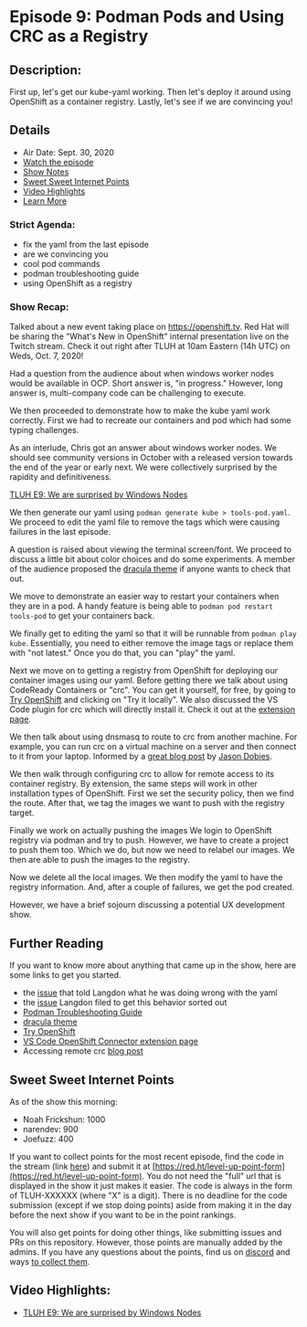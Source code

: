 # Episode 9: Podman Pods and Using CRC as a Registry

## Description:

First up, let's get our kube-yaml working.
Then let's deploy it around using OpenShift as a container registry.
Lastly, let's see if we are convincing you!

## Details
* Air Date: Sept. 30, 2020
* [Watch the episode](https://youtu.be/V4vF2PZ3l1s)
* [Show Notes](#show-notes)
* [Sweet Sweet Internet Points](#sweet-sweet-internet-points)
* [Video Highlights](#video-highlights)
* [Learn More](https://red.ht/leveluphour)

### Strict Agenda:
* fix the yaml from the last episode
* are we convincing you
* cool pod commands
* podman troubleshooting guide
* using OpenShift as a registry

### Show Recap:

Talked about a new event taking place on https://openshift.tv.
Red Hat will be sharing the "What's New in OpenShift" internal presentation live on the Twitch stream.
Check it out right after TLUH at 10am Eastern (14h UTC) on Weds, Oct. 7, 2020!

Had a question from the audience about when windows worker nodes would be available in OCP.
Short answer is, "in progress."
However, long answer is, multi-company code can be challenging to execute.

We then proceeded to demonstrate how to make the kube yaml work correctly.
First we had to recreate our containers and pod which had some typing challenges.

As an interlude, Chris got an answer about windows worker nodes.
We should see community versions in October with a released version towards the end of the year or early next.
We were collectively surprised by the rapidity and definitiveness.

[TLUH E9: We are surprised by Windows Nodes](https://clips.twitch.tv/TallBrainyVelociraptorThisIsSparta)

We then generate our yaml using `podman generate kube > tools-pod.yaml`.
We proceed to edit the yaml file to remove the tags which were causing failures in the last episode.

A question is raised about viewing the terminal screen/font.
We proceed to discuss a little bit about color choices and do some experiments.
A member of the audience proposed the [dracula theme](https://draculatheme.com/) if anyone wants to check that out.

We move to demonstrate an easier way to restart your containers when they are in a pod.
A handy feature is being able to `podman pod restart tools-pod` to get your containers back.

We finally get to editing the yaml so that it will be runnable from `podman play kube`.
Essentially, you need to either remove the image tags or replace them with "not latest."
Once you do that, you can "play" the yaml.

Next we move on to getting a registry from OpenShift for deploying our container images using our yaml.
Before getting there we talk about using CodeReady Containers or "crc".
You can get it yourself, for free, by going to [Try OpenShift](https://red.ht/stream-try) and clicking on "Try it locally".
We also discussed the VS Code plugin for crc which will directly install it.
Check it out at the [extension page](https://marketplace.visualstudio.com/items?itemName=redhat.vscode-openshift-connector).

We then talk about using dnsmasq to route to crc from another machine.
For example, you can run crc on a virtual machine on a server and then connect to it from your laptop.
Informed by a [great blog post](https://www.openshift.com/blog/accessing-codeready-containers-on-a-remote-server/) by [Jason Dobies](https://twitter.com/jdob).

We then walk through configuring crc to allow for remote access to its container registry.
By extension, the same steps will work in other installation types of OpenShift.
First we set the security policy, then we find the route.
After that, we tag the images we want to push with the registry target.

Finally we work on actually pushing the images
We login to OpenShift registry via podman and try to push.
However, we have to create a project to push them too.
Which we do, but now we need to relabel our images.
We then are able to push the images to the registry.

Now we delete all the local images.
We then modify the yaml to have the registry information.
And, after a couple of failures, we get the pod created.

However, we have a brief sojourn discussing a potential UX development show.

## Further Reading

If you want to know more about anything that came up in the show, here are some links to get you started.
* the [issue](https://github.com/containers/podman/issues/5186) that told Langdon what he was doing wrong with the yaml
* the [issue](https://github.com/containers/podman/issues/7838) Langdon filed to get this behavior sorted out
* [Podman Troubleshooting Guide](https://github.com/containers/podman/blob/master/troubleshooting.md)
* [dracula theme](https://draculatheme.com/)
* [Try OpenShift](https://red.ht/stream-try)
* [VS Code OpenShift Connector extension page](https://marketplace.visualstudio.com/items?itemName=redhat.vscode-openshift-connector)
* Accessing remote crc [blog post](https://www.openshift.com/blog/accessing-codeready-containers-on-a-remote-server/)

## Sweet Sweet Internet Points
As of the show this morning:
* Noah Frickshun: 1000
* narendev: 900
* Joefuzz: 400

If you want to collect points for the most recent episode, find the code in the stream (link [here](#details)) and submit it at [https://red.ht/level-up-point-form](https://red.ht/level-up-point-form).
You do not need the "full" url that is displayed in the show it just makes it easier.
The code is always in the form of TLUH-XXXXXX (where "X" is a digit).
There is no deadline for the code submission (except if we stop doing points) aside from making it in the day before the next show if you want to be in the point rankings.

You will also get points for doing other things, like submitting issues and PRs on this repository.
However, those points are manually added by the admins.
If you have any questions about the points, find us on [discord](https://discord.gg/5VMVGJt) and ways [to collect them](../activities.md).

## Video Highlights:
* [TLUH E9: We are surprised by Windows Nodes](https://clips.twitch.tv/TallBrainyVelociraptorThisIsSparta)
